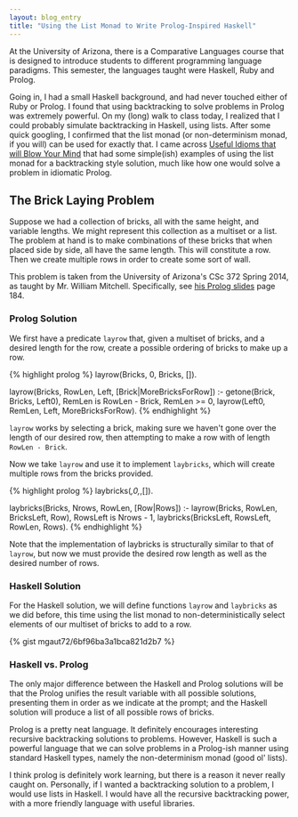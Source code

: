 ```yaml
---
layout: blog_entry
title: "Using the List Monad to Write Prolog-Inspired Haskell"
---
```


At the University of Arizona, there is a Comparative Languages course
that is designed to introduce students to different programming language
paradigms. This semester, the languages taught were Haskell, Ruby and Prolog.

Going in, I had a small Haskell background, and had never touched either
of Ruby or Prolog.  I found that using backtracking to solve problems
in Prolog was extremely powerful.  On my (long) walk to class today, I realized
that I could probably simulate backtracking in Haskell, using lists.
After some quick googling, I confirmed that the list monad (or non-determinism
monad, if you will) can be used for exactly that.  I came across
[Useful Idioms that will Blow Your Mind](http://www.haskell.org/haskellwiki/Blow_your_mind)
that had some simple(ish) examples
of using the list monad for a backtracking style solution, much like how
one would solve a problem in idiomatic Prolog.

## The Brick Laying Problem

Suppose we had a collection of bricks, all with the same height, and variable
lengths.  We might represent this collection as a multiset or a list.
The problem at hand is to make combinations of these bricks that when
placed side by side, all have the same length.  This will constitute a row.
Then we create multiple rows in order to create some sort of wall.

This problem is taken from the University of Arizona's CSc 372 Spring 2014,
as taught by Mr. William Mitchell.  Specifically, see
[his Prolog slides](http://www.cs.arizona.edu/classes/cs372/spring14/prolog.pdf)
page 184.

### Prolog Solution

We first have a predicate `layrow` that, given a multiset of bricks, and
a desired length for the row, create a possible ordering of bricks to make
up a row.

{% highlight prolog %}
layrow(Bricks, 0, Bricks, []).

layrow(Bricks, RowLen, Left, [Brick|MoreBricksForRow]) :-
  getone(Brick, Bricks, Left0),
  RemLen is RowLen - Brick, RemLen >= 0,
  layrow(Left0, RemLen, Left, MoreBricksForRow).
{% endhighlight %}

`layrow` works by selecting a brick, making sure we haven't gone over the
length of our desired row, then attempting to make a row with of length
`RowLen - Brick`.

Now we take `layrow` and use it to implement `laybricks`, which will create
multiple rows from the bricks provided.

{% highlight prolog %}
laybricks(_,0,_,[]).

laybricks(Bricks, Nrows, RowLen, [Row|Rows]) :-
  layrow(Bricks, RowLen, BricksLeft, Row),
  RowsLeft is Nrows - 1,
  laybricks(BricksLeft, RowsLeft, RowLen, Rows).
{% endhighlight %}

Note that the implementation of laybricks is structurally similar to that
of `layrow`, but now we must provide the desired row length as well as the
desired number of rows.

### Haskell Solution

For the Haskell solution, we will define functions `layrow` and `laybricks`
as we did before, this time using the list monad to non-deterministically
select elements of our multiset of bricks to add to a row.

{% gist mgaut72/6bf96ba3a1bca821d2b7 %}



### Haskell vs. Prolog

The only major difference between the Haskell and Prolog
solutions will be that the Prolog unifies the result variable with all
possible solutions, presenting them in order as we indicate at the prompt; and
the Haskell solution will produce a list of all possible rows of bricks.

Prolog is a pretty neat language.  It definitely encourages interesting
recursive backtracking solutions to problems.  However, Haskell is such
a powerful language that we can solve problems in a Prolog-ish manner using
standard Haskell types, namely the non-determinism monad (good ol' lists).

I think prolog is definitely work learning, but there is a reason it never
really caught on.  Personally, if I wanted a backtracking solution to
a problem, I would use lists in Haskell.  I would have all the recursive
backtracking power, with a more friendly language with useful libraries.
